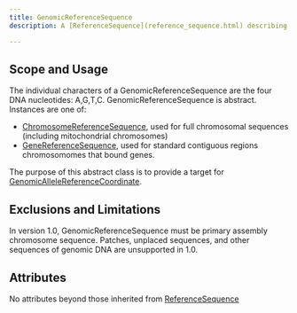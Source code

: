 ```yaml
---
title: GenomicReferenceSequence
description: A [ReferenceSequence](reference_sequence.html) describing full or partial chromosomal DNA.

---
```


Scope and Usage
---------------

The individual characters of a GenomicReferenceSequence are the four DNA nucleotides: A,G,T,C.   GenomicReferenceSequence is abstract.  Instances are one of:

  - [ChromosomeReferenceSequence](chromosome_reference_sequence.html), used for full chromosomal sequences (including mitochondrial chromosomes)
  - [GeneReferenceSequence](gene_reference_sequence.html), used for standard contiguous regions chromosomomes that bound genes.

The purpose of this abstract class is to provide a target for [GenomicAlleleReferenceCoordinate](genomic_allele_reference_coordinate.html).

Exclusions and Limitations
--------------------------

In version 1.0, GenomicReferenceSequence must be primary assembly chromosome sequence.  Patches, unplaced sequences, and other sequences of genomic DNA are unsupported in 1.0.

Attributes
----------

No attributes beyond those inherited from [ReferenceSequence](reference_sequence.html)
